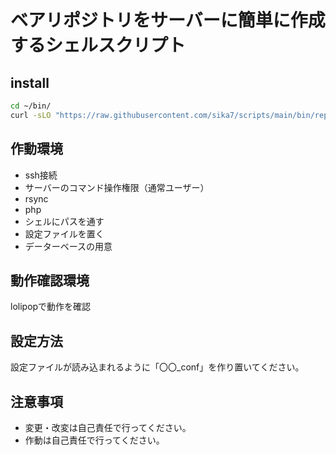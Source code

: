 # ベアリポジトリをサーバーに簡単に作成するシェルスクリプト

## install

```bash
cd ~/bin/
curl -sLO "https://raw.githubusercontent.com/sika7/scripts/main/bin/repository"
```

## 作動環境

* ssh接続
* サーバーのコマンド操作権限（通常ユーザー）
* rsync
* php
* シェルにパスを通す
* 設定ファイルを置く
* データーベースの用意

## 動作確認環境

lolipopで動作を確認

## 設定方法

設定ファイルが読み込まれるように「〇〇_conf」を作り置いてください。

## 注意事項

* 変更・改変は自己責任で行ってください。
* 作動は自己責任で行ってください。
